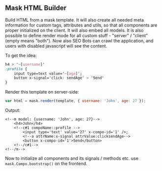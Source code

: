 Mask HTML Builder
----

Build HTML from a mask template. It will also create all needed meta information for custom tags, attributes and utils,
so that all components are proper initialized on the client. It will also embed all models. It is also possible to define render mode
for all custom stuff - "server" / "client" (empty means "both"). Now also SEO Bots can crawl the application,
and users with disabled javascript will see the content.

To get the idea:

```css
h4 > '~[username]'
:profile {
	input type=text value='~[age]';
	button x-signal='click: sendAge' > 'Send'
}
```

Render this template on server-side:
```javascript
var html = mask.render(template, { username: 'John', age: 27 });
```

Output:

```markup
<!--m model: {username: 'John', age: 27}-->
	<h4>John</h4>
	<!--c#1 compoName::profile -->
		<input type='text' value='27' x-compo-id='1' />;
		<!--a attrName:x-signal attrValue:clicksendAge-->
		<button x-compo-id='1'>Send</button>
	<!--/c#1-->
<!--/m-->
```

Now to initialize all components and its signals / methods etc. use ```mask.Compo.bootstrap()``` on the frontend.


